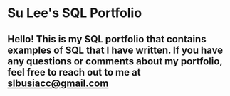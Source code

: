 # Su Lee's SQL Portfolio
## Hello! This is my SQL portfolio that contains examples of SQL that I have written. If you have any questions or comments about my portfolio, feel free to reach out to me at slbusiacc@gmail.com

